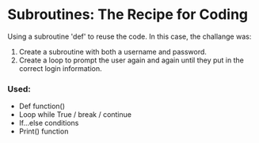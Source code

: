 # Subroutines: The Recipe for Coding

Using a subroutine 'def' to reuse the code.
In this case, the challange was:
1. Create a subroutine with both a username and password.
2. Create a loop to prompt the user again and again until they put in the correct login information.

### Used:
- Def function()
- Loop while True / break / continue
- If...else conditions
- Print() function

